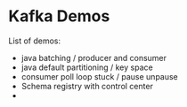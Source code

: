 # Kafka Demos

List of demos:

* java batching / producer and consumer
* java default partitioning / key space
* consumer poll loop stuck / pause unpause
* Schema registry with control center
* 